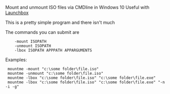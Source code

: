 Mount and unmount ISO files via CMDline in Windows 10
Useful with [Launchbox](https://www.launchbox-app.com/)

This is a pretty simple program and there isn't much

The commands you can submit are
```
	-mount ISOPATH
	-unmount ISOPATH
	-lbox ISOPATH APPPATH APPARGUMENTS
```

 Examples:
```
 mountme -mount "c:\some folder\file.iso"
 mountme -unmount "c:\some folder\file.iso"
 mountme -lbox "c:\some folder\file.iso" "c:\some folder\file.exe"
 mountme -lbox "c:\some folder\file.iso" "c:\some folder\file.exe" "-n -i -g"
```